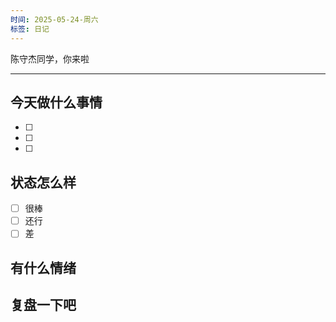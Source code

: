 ```yaml
---
时间: 2025-05-24-周六
标签: 日记
---
```

陈守杰同学，你来啦

---

## 今天做什么事情
- [ ] 
- [ ] 
- [ ] 

## 状态怎么样
- [ ] 很棒
- [ ] 还行
- [ ] 差

## 有什么情绪

## 复盘一下吧
